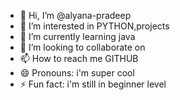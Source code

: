 - 👋 Hi, I’m @alyana-pradeep
- 👀 I’m interested in PYTHON,projects 
- 🌱 I’m currently learning java
- 💞️ I’m looking to collaborate on 
- 📫 How to reach me GITHUB
- 😄 Pronouns: i'm super cool
- ⚡ Fun fact: i'm still in beginner level

<!---
alyana-pradeep/alyana-pradeep is a ✨ special ✨ repository because its `README.md` (this file) appears on your GitHub profile.
You can click the Preview link to take a look at your changes.
--->
